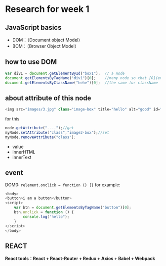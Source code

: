 # Research for week 1
## JavaScript basics

- DOM：（Document object Model）
- BOM：（Browser Object Model）

## how to use DOM

```js
var div1 = document.getElementById("box1");  // a node
document.getElementsByTagName("div1")[0];    //many node so that [0](even if there are only one we must write this)
document.getElementsByClassName("hehe")[0];  //the same for className
```

## about attribute of this node
```js
<img src="images/3.jpg" class="image-box" title="hello" alt="good" id="a1">
```
for this
```js
node.getAttribute("----");//get
myNode.setAttribute("class","image3-box");//set
myNode.removeAttribute("class");
```
- value
- innerHTML
- innerText

## event
DOM0: ``relement.onclick = function () {}``
for example:
```js
<body>
<button>i am a button</button>
<script>
    var btn = document.getElementsByTagName("button")[0];
    btn.onclick = function () {
        console.log("hello");
    }
</script>
</body>
```

## REACT
**React tools：React + React-Router + Redux + Axios + Babel + Webpack**


